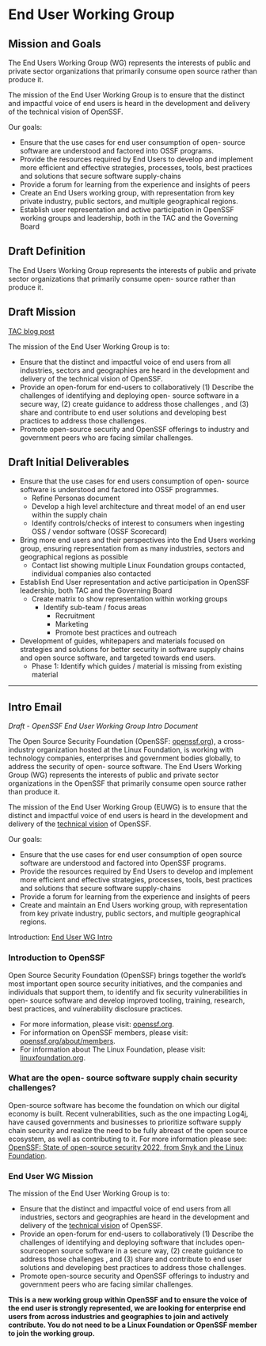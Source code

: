 # End User Working Group
## Mission and Goals

The End Users Working Group (WG) represents the interests of public and private sector organizations that primarily consume open source rather than produce it.

The mission of the End User Working Group is to ensure that the distinct and impactful voice of end users is heard in the development and delivery of the technical vision of OpenSSF.

Our goals:

* Ensure that the use cases for end user consumption of open- source software are understood and factored into OSSF programs.
* Provide the resources required by End Users to develop and implement more efficient and effective  strategies, processes, tools, best practices and solutions that secure software supply-chains
* Provide a forum for learning from the experience and insights of peers 
* Create an End Users working group, with representation from key private industry, public sectors, and multiple geographical regions.
* Establish user representation and active participation in OpenSSF working groups and leadership, both in the TAC and the Governing Board

## Draft Definition

The End Users Working Group represents the interests of public and private sector organizations that primarily consume open- source rather than produce it.

## Draft Mission

[TAC blog post](https://openssf.org/blog/2022/07/20/openssf-supports-movements-toward-multi-factor-authentication/)

The mission of the End User Working Group is to:
* Ensure that the distinct and impactful voice of end users from all industries, sectors and geographies are heard in the development and delivery of the technical vision of OpenSSF.
* Provide an open-forum for end-users to collaboratively (1) Describe the challenges of identifying and deploying open- source software in a secure way, (2) create guidance to address those challenges , and (3) share and contribute to end user solutions and developing best practices to address those challenges.
* Promote open-source security and OpenSSF offerings to industry and government peers who are facing similar challenges. 

## Draft Initial Deliverables

* Ensure that the use cases for end users consumption of open- source software is understood and factored into OSSF programmes. 
  * Refine Personas document
  * Develop a high level architecture and threat model of an end user within the supply chain
  * Identify controls/checks of interest to consumers when ingesting OSS / vendor software (OSSF Scorecard)
* Bring more end users and their perspectives into the End Users working group, ensuring representation from as many industries, sectors and geographical regions as possible
  * Contact list showing multiple Linux Foundation groups contacted, individual companies also contacted
* Establish End User representation and active participation in OpenSSF leadership, both TAC and the Governing Board
  * Create matrix to show representation within working groups
    * Identify sub-team / focus areas
      * Recruitment
      * Marketing
      * Promote best practices and outreach
* Development of guides, whitepapers and materials focused on strategies and solutions for better security in software supply chains and open source software, and targeted towards end users.
  * Phase 1: Identify which guides / material is missing from existing material

---

## Intro Email

*Draft - OpenSSF End User Working Group Intro Document*

The Open Source Security Foundation (OpenSSF: [openssf.org](https://openssf.org/)), a cross-industry organization hosted at the Linux Foundation, is working with technology companies, enterprises and government bodies globally, to address the security of open- source software. The End Users Working Group (WG) represents the interests of public and private sector organizations in the OpenSSF that primarily consume open source rather than produce it.

The mission of the End User Working Group (EUWG) is to ensure that the distinct and impactful voice of end users is heard in the development and delivery of the [technical vision](https://github.com/ossf/tac/blob/main/technical-vision.md) of OpenSSF. 

Our goals:

* Ensure that the use cases for end user consumption of open source software are understood and factored into OpenSSF programs.
* Provide the resources required by End Users to develop and implement more efficient and effective  strategies, processes, tools, best practices and solutions that secure software supply-chains
* Provide a forum for learning from the experience and insights of peers 
* Create and maintain an End Users working group, with representation from key private industry, public sectors, and multiple geographical regions.

Introduction: [End User WG Intro](https://openssf.org/blog/2022/09/13/introducing-the-new-openssf-end-users-working-group/)

### Introduction to OpenSSF

Open Source Security Foundation (OpenSSF) brings together the world’s most important open source security initiatives, and the companies and individuals that support them, to identify and fix security vulnerabilities in open- source software and develop improved tooling, training, research, best practices, and vulnerability disclosure practices. 
* For more information, please visit: [openssf.org](https://openssf.org).
* For information on OpenSSF members, please visit: [openssf.org/about/members](https://openssf.org/about/members).
* For information about The Linux Foundation, please visit: [linuxfoundation.org](https://linuxfoundation.org).

### What are the open- source software supply chain security challenges?

Open-source software has become the foundation on which our digital economy is built. Recent vulnerabilities, such as the one impacting Log4j, have caused governments and businesses to prioritize software supply chain security and realize the need to be fully abreast of the open source ecosystem, as well as contributing to it. For more information please see:  [OpenSSF: State of open-source security 2022, from Snyk and the Linux Foundation](https://openssf.org/blog/2022/06/21/state-of-open-source-security-2022-from-snyk-and-the-linux-foundation/).
 
### End User WG Mission

The mission of the End User Working Group is to:
* Ensure that the distinct and impactful voice of end users from all industries, sectors and geographies are heard in the development and delivery of the [technical vision](https://github.com/ossf/tac/blob/main/technical-vision.md) of OpenSSF.
* Provide an open-forum for end-users to collaboratively (1) Describe the challenges of identifying and deploying software that includes open-sourceopen source software in a secure way, (2) create guidance to address those challenges , and (3) share and contribute to end user solutions and developing best practices to address those challenges.
* Promote open-source security and OpenSSF offerings to industry and government peers who are facing similar challenges. 

**This is a new working group within OpenSSF and to ensure the voice of the end user is strongly represented, we are looking for enterprise end users from across industries and geographies to join and actively contribute. You do not need to be a Linux Foundation or OpenSSF member to join the working group.**

